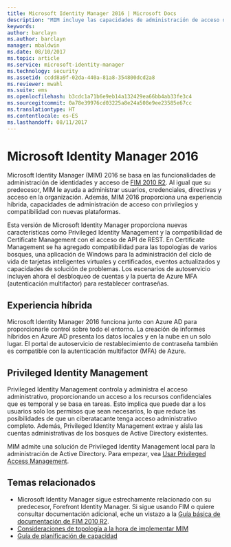 ```yaml
---
title: Microsoft Identity Manager 2016 | Microsoft Docs
description: "MIM incluye las capacidades de administración de acceso de FIM 2010 y le ayuda a administrar usuarios, credenciales, directivas y acceso dentro de su organización."
keywords: 
author: barclayn
ms.author: barclayn
manager: mbaldwin
ms.date: 08/10/2017
ms.topic: article
ms.service: microsoft-identity-manager
ms.technology: security
ms.assetid: ccdd8a9f-02da-440a-81a8-354800dcd2a8
ms.reviewer: mwahl
ms.suite: ems
ms.openlocfilehash: b3cdc1a71b6e9eb14a132429ea66bb4ab33fe3c4
ms.sourcegitcommit: 0a78e39976cd03225a8e24a508e9ee23585e67cc
ms.translationtype: HT
ms.contentlocale: es-ES
ms.lasthandoff: 08/11/2017
---
```

# <a name="microsoft-identity-manager-2016"></a>Microsoft Identity Manager 2016
Microsoft Identity Manager (MIM) 2016 se basa en las funcionalidades de administración de identidades y acceso de [FIM 2010 R2](https://technet.microsoft.com/library/jj133885.aspx). Al igual que su predecesor, MIM le ayuda a administrar usuarios, credenciales, directivas y acceso en la organización.  Además, MIM 2016 proporciona una experiencia híbrida, capacidades de administración de acceso con privilegios y compatibilidad con nuevas plataformas.

Esta versión de Microsoft Identity Manager proporciona nuevas características como Privileged Identity Management y la compatibilidad de Certificate Management con el acceso de API de REST. En Certificate Management se ha agregado compatibilidad para las topologías de varios bosques, una aplicación de Windows para la administración del ciclo de vida de tarjetas inteligentes virtuales y certificados, eventos actualizados y capacidades de solución de problemas. Los escenarios de autoservicio incluyen ahora el desbloqueo de cuentas y la puerta de Azure MFA (autenticación multifactor) para restablecer contraseñas.

## <a name="hybrid-experience"></a>Experiencia híbrida
Microsoft Identity Manager 2016 funciona junto con Azure AD para proporcionarle control sobre todo el entorno. La creación de informes híbridos en Azure AD presenta los datos locales y en la nube en un solo lugar. El portal de autoservicio de restablecimiento de contraseña también es compatible con la autenticación multifactor (MFA) de Azure.

## <a name="privileged-identity-management"></a>Privileged Identity Management
Privileged Identity Management controla y administra el acceso administrativo, proporcionando un acceso a los recursos confidenciales que es temporal y se basa en tareas. Esto implica que puede dar a los usuarios solo los permisos que sean necesarios, lo que reduce las posibilidades de que un ciberatacante tenga acceso administrativo completo. Además, Privileged Identity Management extrae y aísla las cuentas administrativas de los bosques de Active Directory existentes.

MIM admite una solución de Privileged Identity Management local para la administración de Active Directory. Para empezar, vea [Usar Privileged Access Management](./pam/privileged-identity-management-for-active-directory-domain-services.md).

## <a name="related-topics"></a>Temas relacionados

- Microsoft Identity Manager sigue estrechamente relacionado con su predecesor, Forefront Identity Manager. Si sigue usando FIM o quiere consultar documentación adicional, eche un vistazo a la [Guía básica de documentación de FIM 2010 R2](https://technet.microsoft.com/library/jj133885.aspx).
- [Consideraciones de topología a la hora de implementar MIM](topology-considerations.md)
- [Guía de planificación de capacidad](capacity-planning-guide.md)